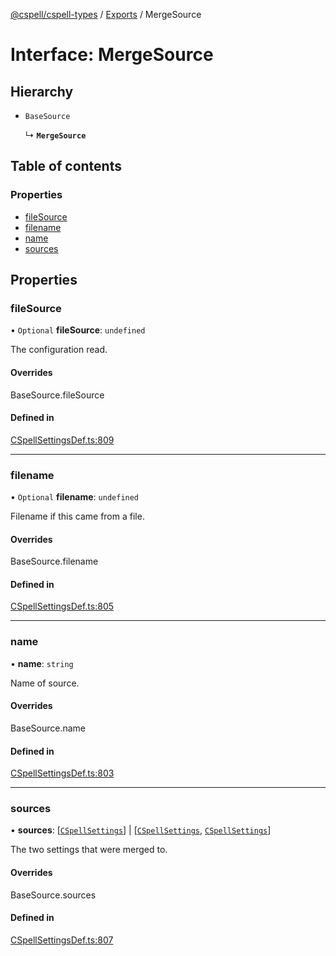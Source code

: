 [@cspell/cspell-types](../README.md) / [Exports](../modules.md) / MergeSource

# Interface: MergeSource

## Hierarchy

- `BaseSource`

  ↳ **`MergeSource`**

## Table of contents

### Properties

- [fileSource](MergeSource.md#filesource)
- [filename](MergeSource.md#filename)
- [name](MergeSource.md#name)
- [sources](MergeSource.md#sources)

## Properties

### fileSource

• `Optional` **fileSource**: `undefined`

The configuration read.

#### Overrides

BaseSource.fileSource

#### Defined in

[CSpellSettingsDef.ts:809](https://github.com/streetsidesoftware/cspell/blob/fe8778a/packages/cspell-types/src/CSpellSettingsDef.ts#L809)

___

### filename

• `Optional` **filename**: `undefined`

Filename if this came from a file.

#### Overrides

BaseSource.filename

#### Defined in

[CSpellSettingsDef.ts:805](https://github.com/streetsidesoftware/cspell/blob/fe8778a/packages/cspell-types/src/CSpellSettingsDef.ts#L805)

___

### name

• **name**: `string`

Name of source.

#### Overrides

BaseSource.name

#### Defined in

[CSpellSettingsDef.ts:803](https://github.com/streetsidesoftware/cspell/blob/fe8778a/packages/cspell-types/src/CSpellSettingsDef.ts#L803)

___

### sources

• **sources**: [[`CSpellSettings`](CSpellSettings.md)] \| [[`CSpellSettings`](CSpellSettings.md), [`CSpellSettings`](CSpellSettings.md)]

The two settings that were merged to.

#### Overrides

BaseSource.sources

#### Defined in

[CSpellSettingsDef.ts:807](https://github.com/streetsidesoftware/cspell/blob/fe8778a/packages/cspell-types/src/CSpellSettingsDef.ts#L807)
